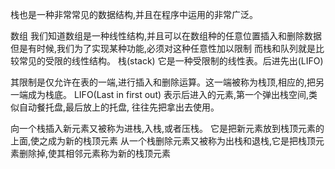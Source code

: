 栈也是一种非常常见的数据结构,并且在程序中运用的非常广泛。

数组
 我们知道数组是一种线性结构,并且可以在数组种的任意位置插入和删除数据
 但是有时候,我们为了实现某种功能,必须对这种任意性加以限制
 而栈和队列就是比较常见的受限的线性结构。
栈(stack)
它是一种受限制的线性表。后进先出(LIFO)

其限制是仅允许在表的一端,进行插入和删除运算。这一端被称为栈顶,相应的,把另一端成为栈底。
LIFO(Last in first out) 表示后进入的元素,第一个弹出栈空间,类似自动餐托盘,最后放上的托盘,
往往先把拿出去使用。

向一个栈插入新元素又被称为进栈,入栈,或者压栈。 它是把新元素放到栈顶元素的上面,使之成为新的栈顶元素
从一个栈删除元素又被称为出栈和退栈,它是把栈顶元素删除掉,使其相邻元素称为新的栈顶元素
